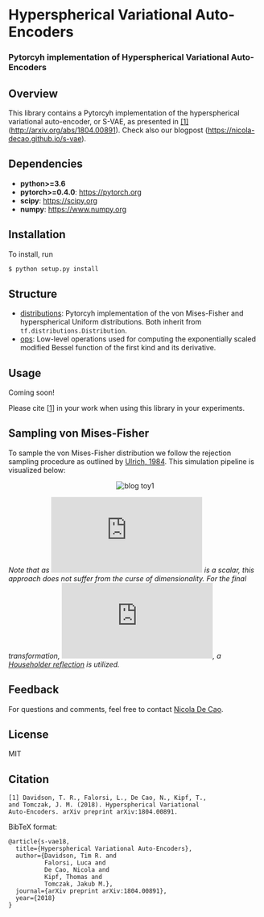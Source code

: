 # Hyperspherical Variational Auto-Encoders
### Pytorcyh implementation of Hyperspherical Variational Auto-Encoders

## Overview
This library contains a Pytorcyh implementation of the hyperspherical variational auto-encoder, or S-VAE, as presented in [[1]](#citation)(http://arxiv.org/abs/1804.00891). Check also our blogpost (https://nicola-decao.github.io/s-vae).

## Dependencies

* **python>=3.6**
* **pytorch>=0.4.0**: https://pytorch.org
* **scipy**: https://scipy.org
* **numpy**: https://www.numpy.org

## Installation

To install, run

```bash
$ python setup.py install
```

## Structure
* [distributions](https://github.com/nicola-decao/s-vae-pytorch/tree/master/hyperspherical_vae/distributions): Pytorcyh implementation of the von Mises-Fisher and hyperspherical Uniform distributions. Both inherit from `tf.distributions.Distribution`.
* [ops](https://github.com/nicola-decao/s-vae-pytorch/tree/master/hyperspherical_vae/ops): Low-level operations used for computing the exponentially scaled modified Bessel function of the first kind and its derivative.

## Usage
Coming soon!

Please cite [[1](#citation)] in your work when using this library in your experiments.

## Sampling von Mises-Fisher
To sample the von Mises-Fisher distribution we follow the rejection sampling procedure as outlined by [Ulrich, 1984](http://www.jstor.org/stable/2347441?seq=1#page_scan_tab_contents). This simulation pipeline is visualized below:

<p align="center">
  <img src="https://i.imgur.com/aK1ze0z.png" alt="blog toy1"/>
</p>

_Note that as ![](http://latex.codecogs.com/svg.latex?%5Comega) is a scalar, this approach does not suffer from the curse of dimensionality. For the final transformation, ![](http://latex.codecogs.com/svg.latex?U%28%5Cmathbf%7Bz%7D%27%3B%5Cmu%29), a [Householder reflection](https://en.wikipedia.org/wiki/Householder_transformation) is utilized._

## Feedback
For questions and comments, feel free to contact [Nicola De Cao](mailto:nicola.decao@gmail.com).

## License
MIT

## Citation
```
[1] Davidson, T. R., Falorsi, L., De Cao, N., Kipf, T.,
and Tomczak, J. M. (2018). Hyperspherical Variational
Auto-Encoders. arXiv preprint arXiv:1804.00891.
```

BibTeX format:
```
@article{s-vae18,
  title={Hyperspherical Variational Auto-Encoders},
  author={Davidson, Tim R. and
          Falorsi, Luca and
          De Cao, Nicola and
          Kipf, Thomas and
          Tomczak, Jakub M.},
  journal={arXiv preprint arXiv:1804.00891},
  year={2018}
}
```
